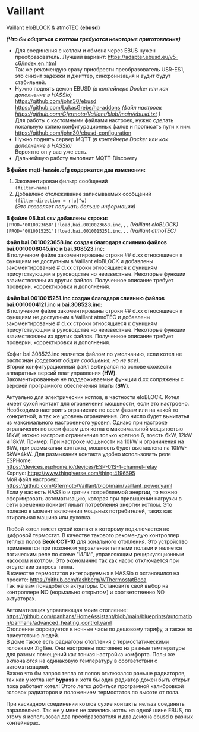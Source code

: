 # Vaillant
Vaillant eloBLOCK &amp; atmoTEC **(ebusd)**

__*(Что бы общаться с котлом требуются некоторые приготовления)*__  
- Для соединения с котлом и обмена через EBUS нужен преобразователь. Лучший вариант: https://adapter.ebusd.eu/v5-c6/index.en.html  
Так же рекомендую сразу приобрести преобразователь USR-ES1, это снизит задежки и джиттер, синхронизация и аудит будут стабильней. 
- Нужно поднять демон EBUSD *(в контейнере Docker или как дополнение в HASSio)*  
https://github.com/john30/ebusd  
https://github.com/LukasGrebe/ha-addons *(файл настроек https://github.com/Gfermoto/Vaillant/blob/main/ebusd.txt )*  
Для работы с кастомными файлами настроек, нужно сделать локальную копию конфигурационных фалов и прописать пути к ним.  
https://github.com/john30/ebusd-configuration
- Нужно поднять сервер MQTT *(в контейнере Docker или как дополнение в HASSio)*  
Вероятно он у вас уже есть.
- Дальнейшую работу выполнит MQTT-Discovery

**В файле mqtt-hassio.cfg содержатся два изменения:**
1) Закоментирован фильтр сообщений  
`(filter-name)`
2) Добавлено отслеживание записываемых сообщений  
`(filter-direction = r|u|^w)`  
*(Это позволяет получать больше информации)*  
  
**В файле 08.bai.csv добавлены строки:**  
`[PROD='0010023658']!load,bai.0010023658.inc,,,` *(Vaillant eloBLOCK)*  
`[PROD='0010015251']!load,bai.0010015251.inc,,,` *(Vaillant atmoTEC)* 
  
**Файл bai.0010023658.inc создан благодаря слиянию файлов bai.0010008045.inc и bai.308523.inc:**  
В полученом файле закоментированы строки ## d.xx относящиеся к функциям не доступным в Vaillant eloBLOCK и добавлены закоментированые # d.xx строки относящиеся к функциям присутствующим в руководстве но неизвестные. Некоторые функции взаимствованы из других файлов. Полученное описание требует проверки, корректировки и дополнения.
  
**Файл bai.0010015251.inc создан благодаря слиянию файлов bai.0010004121.inc и bai.308523.inc:**  
В полученом файле закоментированы строки ## d.xx относящиеся к функциям не доступным в Vaillant atmoTEC и добавлены закоментированые # d.xx строки относящиеся к функциям присутствующим в руководстве но неизвестные. Некоторые функции взаимствованы из других файлов. Полученное описание требует проверки, корректировки и дополнения.  

Кофиг bai.308523.inc является файлом по умолчанию, если котел не распознан *(содержит общие сообщения, но не все)*.    
Второй конфигурационный файл выбирался на основе схожести аппаратных версий плат управления **(HW)**.  
Закоментированные не поддерживаемые функции d.xx сопряжены с версией програмного обеспечения платы **(SW)**.  

Актуально для электрических котлов, в частности eloBLOCK. Котел имеет сухой контакт для ограничения мощьности, если это настроено. Необходимо настроить ограниение по всем фазам или на какой то конкретной, а так же уровень ограничения. Это число будет вычитатья из максимального настроенного уровня. Однако при настроке ограничения по всем фазам для котла с максимальной мощьностью 18kW, можно настроит ограничение только кратное 6, тоесть 6kW, 12kW и 18kW. Пример: При настроке мощьности на 10kW и ограничения на 6kW, при размыкании контакта, мощность будет выставлена на 10kW-6kW=4kW. Для размыкания контакта удобно использовать реле ESPHome:  
https://devices.esphome.io/devices/ESP-01S-1-channel-relay  
Корпус: https://www.thingiverse.com/thing:4196595   
Мой файл настроек: https://github.com/Gfermoto/Vaillant/blob/main/vaillant_power.yaml  
Если у вас есть HASSio и датчик потребляемой энергии, то можно сформировать автоматизацию, которая при привышении нагрузки в сети временно понизит лимит потребления энергии котлом. Это полезно в момент включения мощьных потребителей, таких как стиральная машина или духовка.  

Любой котел имеет сухой контакт к которому подключается не цифровой термостат. В качестве такового рекомендую контроллер теплых полов **Beok CCT-10** для зонального отопления. Это устройство применяется при позонном управлении теплыми полами и является логическим реле по схеме "ИЛИ", управляющим рециркуляционным насосом и котлом. Это экономично так как насос отключается при отсутствии запроса тепла.  
В качестве термостатов интегрируемых в HASSio я остановился на проекте: https://github.com/fashberg/WThermostatBeca  
Так же вам понадобятся актуаторы. Остановите свой выбор на контроллере NO (нормально открытом) и соответственно NO актуаторах.  

Автоматизация управляющая моим отопление:  
https://github.com/panhans/HomeAssistant/blob/main/blueprints/automation/panhans/advanced_heating_control.yaml  
Отопление форсируется в ночные часы по дешовому тарифу, а также по присутствию людей.  
В доме также есть радиаторы отопления с термостатическими головками ZigBee. Они настроены постоянно на разные температуры для разных помещений как тонкая настройка комфорта. Полы же включаются на одинаковую температуру в соответствии с автоматизацией.  
Важно что бы запрос тепла от полов отклюяался раньше радиаторов, так как у котла нет **bypass** и хотя бы один радиатор дожен быть открыт пока работает котел! Этого легко добиться програмной калибровкой головок радиаторов и положением термостатов по высоте от пола.

При каскадном соединении котлов сухие контакты нельза соединять параллельно. Так же у меня не завелись котлы на одной шине EBUS, по этому я использовал два преобразователя и два демона ebusd в разных контейнерах.
